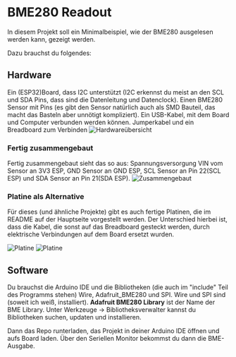 # BME280 Readout
In diesem Projekt soll ein Minimalbeispiel, wie der BME280 ausgelesen werden kann, gezeigt werden. 

Dazu brauchst du folgendes:
## Hardware
Ein (ESP32)Board, dass I2C unterstützt (I2C erkennst du meist an den SCL und SDA Pins, dass sind die Datenleitung und Datenclock).
Einen BME280 Sensor mit Pins (es gibt den Sensor natürlich auch als SMD Bauteil, das macht das Basteln aber unnötigt kompliziert).
Ein USB-Kabel, mit dem Board und Computer verbunden werden können.
Jumperkabel und ein Breadboard zum Verbinden
![Hardwareübersicht](../../../master/Pictures/Hardwareequipement.jpg?"BME280")
### Fertig zusammengebaut
Fertig zusammengebaut sieht das so aus:
Spannungsversorgung VIN vom Sensor an 3V3 ESP, GND Sensor an GND ESP, SCL Sensor an Pin 22(SCL ESP) und SDA Sensor an Pin 21(SDA ESP).
![Zusammengebaut](../../../master/Pictures/Zusammengebaut.jpg?"BME280")
### Platine als Alternative
Für dieses (und ähnliche Projekte) gibt es auch fertige Platinen, die im README auf der Hauptseite vorgestellt werden.
Der Unterschied hierbei ist, dass die Kabel, die sonst auf das Breadboard gesteckt werden, durch elektrische Verbindungen auf dem Board ersetzt wurden.

![Platine](../../../master/Pictures/PlatineESP32BME.jpg?"BME280")
![Platine](../../../master/Pictures/BMESnippet.jpg?"BME280")

## Software
Du brauchst die Arduino IDE und die Bibliotheken (die auch im "include" Teil des Programms stehen) Wire, Adafruit_BME280 und SPI. Wire und SPI sind (soweit ich weiß, installiert).
**Adafruit BME280 Library** ist der Name der BME Library. Unter Werkzeuge -> Bibliotheksverwalter kannst du Bibliotheken suchen, updaten und installieren.

Dann das Repo runterladen, das Projekt in deiner Arduino IDE öffnen und aufs Board laden. Über den Seriellen Monitor bekommst du dann die BME-Ausgabe.
